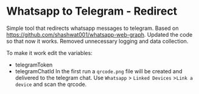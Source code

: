 # Whatsapp to Telegram - Redirect

Simple tool that redirects whatsapp messages to telegram.
Based on https://github.com/shashwat001/whatsapp-web-graph. Updated the code so that now it works. Removed unnecessary logging and data collection.

To make it work edit the variables:
- telegramToken
- telegramChatId
In the first run a `qrcode.png` file will be created and delivered to the telegram chat. Use `Whatsapp` > `Linked Devices` >`Link a device` and scan the qrcode.  